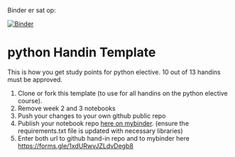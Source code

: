 Binder er sat op: 

[![Binder](https://mybinder.org/badge_logo.svg)](https://mybinder.org/v2/gh/gustavw10/pythonaflevering/HEAD)

# python Handin Template
This is how you get study points for python elective. 10 out of 13 handins must be approved.
1. Clone or fork this template (to use for all handins on the python elective course).
2. Remove week 2 and 3 notebooks
3. Push your changes to your own github public repo
5. Publish your notebook repo [here on mybinder](https://mybinder.org/). (ensure the requirements.txt file is updated with necessary libraries)
6. Enter both url to github hand-in repo and to mybinder here https://forms.gle/1xdURwvJZLdvDegb8


